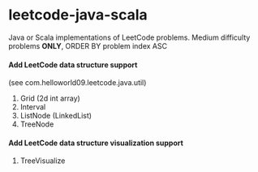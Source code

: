# leetcode-java-scala
Java or Scala implementations of LeetCode problems.
Medium difficulty problems **ONLY**, ORDER BY problem index ASC

#### Add LeetCode data structure support
(see com.helloworld09.leetcode.java.util)

1. Grid (2d int array)
2. Interval
3. ListNode (LinkedList)
4. TreeNode


#### Add LeetCode data structure visualization support
1. TreeVisualize
